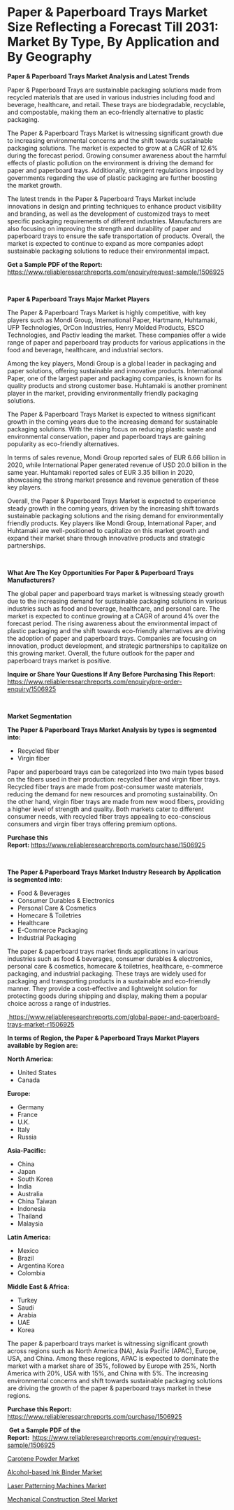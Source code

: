 <p><h1>Paper & Paperboard Trays Market Size Reflecting a Forecast Till 2031: Market By Type, By Application and By Geography</h1></p><p><strong>Paper & Paperboard Trays Market Analysis and Latest Trends</strong></p>
<p><p>Paper & Paperboard Trays are sustainable packaging solutions made from recycled materials that are used in various industries including food and beverage, healthcare, and retail. These trays are biodegradable, recyclable, and compostable, making them an eco-friendly alternative to plastic packaging.</p><p>The Paper & Paperboard Trays Market is witnessing significant growth due to increasing environmental concerns and the shift towards sustainable packaging solutions. The market is expected to grow at a CAGR of 12.6% during the forecast period. Growing consumer awareness about the harmful effects of plastic pollution on the environment is driving the demand for paper and paperboard trays. Additionally, stringent regulations imposed by governments regarding the use of plastic packaging are further boosting the market growth.</p><p>The latest trends in the Paper & Paperboard Trays Market include innovations in design and printing techniques to enhance product visibility and branding, as well as the development of customized trays to meet specific packaging requirements of different industries. Manufacturers are also focusing on improving the strength and durability of paper and paperboard trays to ensure the safe transportation of products. Overall, the market is expected to continue to expand as more companies adopt sustainable packaging solutions to reduce their environmental impact.</p></p>
<p><strong>Get a Sample PDF of the Report:&nbsp;</strong> <a href="https://www.reliableresearchreports.com/enquiry/request-sample/1506925">https://www.reliableresearchreports.com/enquiry/request-sample/1506925</a></p>
<p>&nbsp;</p>
<p><strong>Paper & Paperboard Trays Major Market Players</strong></p>
<p><p>The Paper & Paperboard Trays Market is highly competitive, with key players such as Mondi Group, International Paper, Hartmann, Huhtamaki, UFP Technologies, OrCon Industries, Henry Molded Products, ESCO Technologies, and Pactiv leading the market. These companies offer a wide range of paper and paperboard tray products for various applications in the food and beverage, healthcare, and industrial sectors.</p><p>Among the key players, Mondi Group is a global leader in packaging and paper solutions, offering sustainable and innovative products. International Paper, one of the largest paper and packaging companies, is known for its quality products and strong customer base. Huhtamaki is another prominent player in the market, providing environmentally friendly packaging solutions.</p><p>The Paper & Paperboard Trays Market is expected to witness significant growth in the coming years due to the increasing demand for sustainable packaging solutions. With the rising focus on reducing plastic waste and environmental conservation, paper and paperboard trays are gaining popularity as eco-friendly alternatives.</p><p>In terms of sales revenue, Mondi Group reported sales of EUR 6.66 billion in 2020, while International Paper generated revenue of USD 20.0 billion in the same year. Huhtamaki reported sales of EUR 3.35 billion in 2020, showcasing the strong market presence and revenue generation of these key players.</p><p>Overall, the Paper & Paperboard Trays Market is expected to experience steady growth in the coming years, driven by the increasing shift towards sustainable packaging solutions and the rising demand for environmentally friendly products. Key players like Mondi Group, International Paper, and Huhtamaki are well-positioned to capitalize on this market growth and expand their market share through innovative products and strategic partnerships.</p></p>
<p>&nbsp;</p>
<p><strong>What Are The Key Opportunities For Paper & Paperboard Trays Manufacturers?</strong></p>
<p><p>The global paper and paperboard trays market is witnessing steady growth due to the increasing demand for sustainable packaging solutions in various industries such as food and beverage, healthcare, and personal care. The market is expected to continue growing at a CAGR of around 4% over the forecast period. The rising awareness about the environmental impact of plastic packaging and the shift towards eco-friendly alternatives are driving the adoption of paper and paperboard trays. Companies are focusing on innovation, product development, and strategic partnerships to capitalize on this growing market. Overall, the future outlook for the paper and paperboard trays market is positive.</p></p>
<p><strong>Inquire or Share Your Questions If Any Before Purchasing This Report:</strong> <a href="https://www.reliableresearchreports.com/enquiry/pre-order-enquiry/1506925">https://www.reliableresearchreports.com/enquiry/pre-order-enquiry/1506925</a></p>
<p>&nbsp;</p>
<p><strong>Market Segmentation</strong></p>
<p><strong>The Paper & Paperboard Trays Market Analysis by types is segmented into:</strong></p>
<p><ul><li>Recycled fiber</li><li>Virgin fiber</li></ul></p>
<p><p>Paper and paperboard trays can be categorized into two main types based on the fibers used in their production: recycled fiber and virgin fiber trays. Recycled fiber trays are made from post-consumer waste materials, reducing the demand for new resources and promoting sustainability. On the other hand, virgin fiber trays are made from new wood fibers, providing a higher level of strength and quality. Both markets cater to different consumer needs, with recycled fiber trays appealing to eco-conscious consumers and virgin fiber trays offering premium options.</p></p>
<p><strong>Purchase this Report:&nbsp;</strong><a href="https://www.reliableresearchreports.com/purchase/1506925">https://www.reliableresearchreports.com/purchase/1506925</a></p>
<p>&nbsp;</p>
<p><strong>The Paper & Paperboard Trays Market Industry Research by Application is segmented into:</strong></p>
<p><ul><li>Food & Beverages</li><li>Consumer Durables & Electronics</li><li>Personal Care & Cosmetics</li><li>Homecare & Toiletries</li><li>Healthcare</li><li>E-Commerce Packaging</li><li>Industrial Packaging</li></ul></p>
<p><p>The paper & paperboard trays market finds applications in various industries such as food & beverages, consumer durables & electronics, personal care & cosmetics, homecare & toiletries, healthcare, e-commerce packaging, and industrial packaging. These trays are widely used for packaging and transporting products in a sustainable and eco-friendly manner. They provide a cost-effective and lightweight solution for protecting goods during shipping and display, making them a popular choice across a range of industries.</p></p>
<p><a href="https://www.reliableresearchreports.com/global-paper-and-paperboard-trays-market-r1506925">&nbsp;https://www.reliableresearchreports.com/global-paper-and-paperboard-trays-market-r1506925</a></p>
<p><strong>In terms of Region, the Paper & Paperboard Trays Market Players available by Region are:</strong></p>
<p>
    <p> <strong> North America: </strong>
        <ul>
            <li>United States</li>
            <li>Canada</li>
        </ul>
        </p> 
    <p> <strong> Europe: </strong>
        <ul>
            <li>Germany</li>
            <li>France</li>
            <li>U.K.</li>
            <li>Italy</li>
            <li>Russia</li>
        </ul>
        </p> 
    <p> <strong> Asia-Pacific: </strong>
        <ul>
            <li>China</li>
            <li>Japan</li>
            <li>South Korea</li>
            <li>India</li>
            <li>Australia</li>
            <li>China Taiwan</li>
            <li>Indonesia</li>
            <li>Thailand</li>
            <li>Malaysia</li>
        </ul>
        </p> 
    <p> <strong> Latin America: </strong>
        <ul>
            <li>Mexico</li>
            <li>Brazil</li>
            <li>Argentina Korea</li>
            <li>Colombia</li>
        </ul>
        </p> 
    <p> <strong> Middle East & Africa: </strong>
        <ul>
            <li>Turkey</li>
            <li>Saudi</li>
            <li>Arabia</li>
            <li>UAE</li>
            <li>Korea</li>
        </ul>
    </p>
    </p>
<p><p>The paper & paperboard trays market is witnessing significant growth across regions such as North America (NA), Asia Pacific (APAC), Europe, USA, and China. Among these regions, APAC is expected to dominate the market with a market share of 35%, followed by Europe with 25%, North America with 20%, USA with 15%, and China with 5%. The increasing environmental concerns and shift towards sustainable packaging solutions are driving the growth of the paper & paperboard trays market in these regions.</p></p>
<p><strong>Purchase this Report: </strong><a href="https://www.reliableresearchreports.com/purchase/1506925">https://www.reliableresearchreports.com/purchase/1506925</a></p>
<p>&nbsp;<strong>Get a Sample PDF of the Report:&nbsp;&nbsp;</strong><a href="https://www.reliableresearchreports.com/enquiry/request-sample/1506925">https://www.reliableresearchreports.com/enquiry/request-sample/1506925</a></p>
<p><strong></strong></p>
<p><p><a href="https://medium.com/@kimwalker1923/carotene-powder-market-global-market-insights-and-sales-trends-2024-to-2031-87ef3b6e4a9c">Carotene Powder Market</a></p><p><a href="https://medium.com/@mayekuhic78/alcohol-based-ink-binder-market-research-report-market-forecast-and-growth-prospects-with-a-steady-885ae044178f">Alcohol-based Ink Binder Market</a></p><p><a href="https://github.com/nettieBoyle67/Market-Research-Report-List-1/blob/main/laser-patterning-machines-market.md">Laser Patterning Machines Market</a></p><p><a href="https://github.com/DougSchmidt26/Market-Research-Report-List-1/blob/main/mechanical-construction-steel-market.md">Mechanical Construction Steel Market</a></p></p>